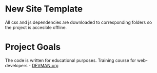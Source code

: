 # New Site Template

All css and js dependencies are downloaded to corresponding folders so the project is accesible offline.

# Project Goals

The code is written for educational purposes. Training course for web-developers - [DEVMAN.org](https://devman.org)
